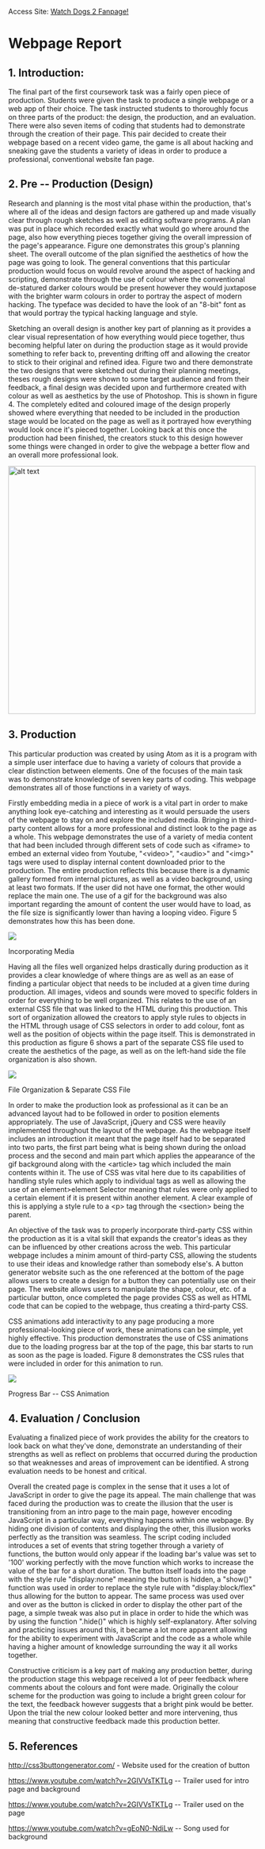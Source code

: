 Access Site: <a href="https://nadocodes.github.io/watchdogs2-fanpage/">Watch Dogs 2 Fanpage!</a>
<br>

# Webpage Report

## 1.  Introduction:

The final part of the first coursework task was a fairly open piece of
production. Students were given the task to produce a single webpage or
a web app of their choice. The task instructed students to thoroughly
focus on three parts of the product: the design, the production, and an
evaluation. There were also seven items of coding that students had to
demonstrate through the creation of their page. This pair decided to
create their webpage based on a recent video game, the game is all about
hacking and sneaking gave the students a variety of ideas in order to
produce a professional, conventional website fan page.

## 2.  Pre -- Production (Design)

Research and planning is the most vital phase within
the production, that's where all of the ideas and design factors are
gathered up and made visually clear through rough sketches as well as
editing software programs. A plan was put in place which recorded
exactly what would go where around the page, also how everything pieces
together giving the overall impression of the page's appearance. Figure
one demonstrates this group's planning sheet. The overall outcome of the
plan signified the aesthetics of how the page was going to look. The
general conventions that this particular production would focus on would
revolve around the aspect of hacking and scripting, demonstrate through
the use of colour where the conventional de-statured darker colours
would be present however they would juxtapose with the brighter warm
colours in order to portray the aspect of modern hacking. The typeface
was decided to have the look of an "8-bit" font as that would portray
the typical hacking language and style.

Sketching an overall design is another key part of planning as it
provides a clear visual representation of how everything would piece
together, thus becoming helpful later on during the production stage as
it would provide something to refer back to, preventing drifting off and
allowing the creator to stick to their original and refined idea. Figure
two and there demonstrate the two designs that were sketched out during
their planning meetings, theses rough designs were shown to some target
audience and from their feedback, a final design was decided upon
and furthermore created with colour as well as aesthetics by the use of
Photoshop. This is shown in figure 4. The completely edited and coloured
image of the design properly showed where everything that needed to be
included in the production stage would be located on the page as well as
it portrayed how everything would look once it's pieced together.
Looking back at this once the production had been finished, the creators
stuck to this design however some things were changed in order to give
the webpage a better flow and an overall more professional look.

<img src="./mediaMD/image5.jpeg" alt="alt text" width="500" />

## 3.  Production

This particular production was created by using Atom as it is a program
with a simple user interface due to having a variety of colours that
provide a clear distinction between elements. One of the focuses of the
main task was to demonstrate knowledge of seven key parts of coding.
This webpage demonstrates all of those functions in a variety of ways.

Firstly embedding media in a piece of work is a vital part in order to
make anything look eye-catching and interesting as it would persuade the
users of the webpage to stay on and explore the included media. Bringing
in third-party content allows for a more professional and distinct look
to the page as a whole. This webpage demonstrates the use of a variety
of media content that had been included through different sets of code
such as \<iframe\> to embed an external video from Youtube, "\<video\>",
"\<audio\>" and "\<img\>" tags were used to display internal content
downloaded prior to the production. The entire production reflects this
because there is a dynamic gallery formed from internal pictures, as
well as a video background, using at least two formats. If the user did
not have one format, the other would replace the main one. The use of a
gif for the background was also important regarding the amount of
content the user would have to load, as the file size is significantly
lower than having a looping video. Figure 5 demonstrates how this has
been done.

![](./mediaMD/image6.png)

Incorporating Media

Having all the files well organized helps drastically during production
as it provides a clear knowledge of where things are as well as an ease
of finding a particular object that needs to be included at a given time
during production. All images, videos and sounds were moved to specific
folders in order for everything to be well organized. This relates to
the use of an external CSS file that was linked to the HTML during this
production. This sort of organization allowed the creators to apply
style rules to objects in the HTML through usage of CSS selectors in
order to add colour, font as well as the position of objects within the
page itself. This is demonstrated in this production as figure 6 shows a
part of the separate CSS file used to create the aesthetics of the page,
as well as on the left-hand side the file organization is also shown.

![](./mediaMD/image7.png)

File Organization & Separate CSS File

In order to make the production look as professional as it can be an
advanced layout had to be followed in order to position elements
appropriately. The use of JavaScript, jQuery and CSS were heavily
implemented throughout the layout of the webpage. As the webpage itself
includes an introduction it meant that the page itself had to be
separated into two parts, the first part being what is being shown
during the onload process and the second and main part which applies the
appearance of the gif background along with the \<article\> tag which
included the main contents within it. The use of CSS was vital here due
to its capabilities of handling style rules which apply to individual
tags as well as allowing the use of an element\>element Selector meaning
that rules were only applied to a certain element if it is present
within another element. A clear example of this is applying a style rule
to a \<p\> tag through the \<section\> being the parent.

An objective of the task was to properly incorporate third-party CSS
within the production as it is a vital skill that expands the creator's
ideas as they can be influenced by other creations across the web. This
particular webpage includes a minim amount of third-party CSS, allowing
the students to use their ideas and knowledge rather than somebody
else's. A button generator website such as the one referenced at the
bottom of the page allows users to create a design for a button they can
potentially use on their page. The website allows users to manipulate
the shape, colour, etc. of a particular button, once completed the page
provides CSS as well as HTML code that can be copied to the webpage,
thus creating a third-party CSS.

CSS animations add interactivity to any page producing a more
professional-looking piece of work, these animations can be simple, yet
highly effective. This production demonstrates the use of CSS animations
due to the loading progress bar at the top of the page, this bar starts
to run as soon as the page is loaded. Figure 8 demonstrates the CSS
rules that were included in order for this animation to run.

![](./mediaMD/image8.png)

Progress Bar -- CSS Animation

## 4.  Evaluation / Conclusion

Evaluating a finalized piece of work provides the ability for the
creators to look back on what they've done, demonstrate an understanding
of their strengths as well as reflect on problems that occurred during
the production so that weaknesses and areas of improvement can be
identified. A strong evaluation needs to be honest and critical.

Overall the created page is complex in the sense that it uses a lot of
JavaScript in order to give the page its appeal. The main challenge that
was faced during the production was to create the illusion that the user
is transitioning from an intro page to the main page, however encoding
JavaScript in a particular way, everything happens within one webpage.
By hiding one division of contents and displaying the other, this
illusion works perfectly as the transition was seamless. The script
coding included introduces a set of events that string together through
a variety of functions, the button would only appear if the loading
bar's value was set to '100' working perfectly with the move function
which works to increase the value of the bar for a short duration. The
button itself loads into the page with the style rule "display:none"
meaning the button is hidden, a "show()" function was used in order to
replace the style rule with "display:block/flex" thus allowing for the
button to appear. The same process was used over and over as the button
is clicked in order to display the other part of the page, a simple
tweak was also put in place in order to hide the which was by using the
function ".hide()" which is highly self-explanatory. After solving and
practicing issues around this, it became a lot more apparent allowing
for the ability to experiment with JavaScript and the code as a whole
while having a higher amount of knowledge surrounding the way it all
works together.

Constructive criticism is a key part of making any production better,
during the production stage this webpage received a lot of peer feedback
where comments about the colours and font were made. Originally the
colour scheme for the production was going to include a bright green
colour for the text, the feedback however suggests that a bright pink
would be better. Upon the trial the new colour looked better and more
intervening, thus meaning that constructive feedback made this
production better.

## 5.  References

<http://css3buttongenerator.com/> - Website used for the creation of
button

<https://www.youtube.com/watch?v=2GIVVsTKTLg> -- Trailer used for intro
page and background

<https://www.youtube.com/watch?v=2GIVVsTKTLg> -- Trailer used on the
page

<https://www.youtube.com/watch?v=gEoN0-NdiLw> -- Song used for
background
